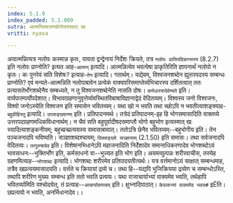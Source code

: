 ```yaml
---
index: 5.1.9
index_padded: 5.1.009
sutra: आत्मन्विश्वजनबोगोत्तरपदात् खः
vritti: nyasa

---
```

अयात्मन्नित्यत्र नलोपः कस्मान्न कृतः, यावता द्वन्द्वेनायं निर्देशः क्रियते, तत्र `नलोपः प्रातिपदिकान्तस्य` (8.2.7) इति नलोपः प्राप्नोति? इत्यत आह-`आत्मन्` इत्यादि। आत्मन्नित्येव भवत्येषा प्राकृतिरिति ज्ञापनार्थं नलोपो न कृतः। कः पुनरेवं सति विशेषः? इत्याह-`तेन` इत्यादि। गतार्थम्। यद्येवम्, विश्वजनशब्देन ह्युत्तरपदस्य सम्बन्धः प्राप्नोति? एवं मन्यते-आत्मन्निति नलोपाबावेन प्रत्येकं वाक्यपरिसमाप्तेर्व्यभिचारस्य दर्शितत्वात् ततः प्रत्यासतेर्भोगशब्देनैव सम्बध्यते, न तु विश्वजनशब्देनेति नासति दोषः। `कर्मधारयादेवेष्यते` इति। वार्यपारम्पर्योपदेशात्। विभावाग्रहणानुवृत्तेर्व्यवस्थितविबाषाविज्ञानाद्वेदं वेदितव्यम्। विश्वस्य जनो विश्वजनः, विश्वो जनोऽस्येति विश्वजन इति समासेन भवितव्यम्। यथा खो न भवति तथा च्छोऽपि न भवतीत्याशङ्क्याह-`बहुव्रीहिस्तु` इत्यादि।
`उपसङ्ख्यानम्` इति। प्रतिपादनमर्थः। तत्रेदं प्रतिपादनम्-इह हि भोगसमासादिति वाक्तव्ये उत्तरपदग्रहणमधिकविधानार्थम्। न चैवं सति बहुपूर्वादीषदसमाप्तौ भोगो बहुभोग इत्यस्मात् खः स्यादित्याशङ्कनीयम्; बहुच्प्रच्प्रत्ययस्य समासाबावात्। ततोऽत्रि छेनैव भवितव्यम्--बहुभोगीय इति। तेन पञ्चजनादपि भविष्यति। सञ्ज्ञाशब्दश्चायम्; `दिक्सङ्ख्ये सञ्ज्ञायाम्` (2.1.50) इति समासः। तथा सर्वजनादपि वेदितव्यः। `तत्पुरुषादेव` इति। विशेषानभिधानेऽपि महाजनादिति निर्देशादेव समानाधिकरणादेव भोगशब्दोऽयं भावसाधनः--भुक्तिर्भोग इति, कर्मसाधनो वा--भुज्यत इति भोग इति। अयमव्युत्पन्नः शरीरवाचीस, तस्येह ग्रहणमित्याह--`भोगशब्दः` इत्यादि। भोगशब्दः शरीरमेव प्रतिपादयतीत्यर्थः। यत्र वर्त्तमानोऽयं साक्षात् सम्बन्धमाह, तत्रैव खप्रत्ययमासादयति। वर्त्तते च क्रियायां द्रव्ये च। तथा हि--यद्यपि भुजिक्रियया द्रव्येण च सम्बन्धोऽस्ति, तथापि शरीरेण मुख्यः सम्बन्ध इति ततो भवति प्रत्ययः। यथा राजाचार्याभ्यां वाक्यमेव भवति, तथेहापि भवितर्व्यामिति यश्चोदयेत्, तं प्रत्याह--`आचार्यादणत्वम्` इति। क्षुभ्नादिपाठात्। `केवलाभ्यां वाक्यमेव भवत#` इÊति। छप्रत्ययो न भवति, अनर्भिधानादेव।।
